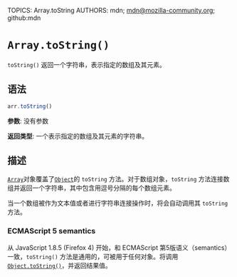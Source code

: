 TOPICS: Array.toString
AUTHORS: mdn; mdn@mozilla-community.org; github:mdn

# `Array.toString()`

`toString()` 返回一个字符串，表示指定的数组及其元素。

## 语法

```javascript
arr.toString()
```

**参数**: 没有参数

**返回类型**: 一个表示指定的数组及其元素的字符串。

## 描述

[`Array`](/zh-hans/webfrontend/Array)对象覆盖了[`Object`](/zh-hans/webfrontend/Object)的 `toString`
方法。对于数组对象，`toString` 方法连接数组并返回一个字符串，其中包含用逗号分隔的每个数组元素。

当一个数组被作为文本值或者进行字符串连接操作时，将会自动调用其 `toString` 方法。

### ECMAScript 5 semantics

从 JavaScript 1.8.5 (Firefox 4) 开始，和 ECMAScript 第5版语义（semantics）一致，`toString()` 方法是通用的，可被用于任何对象。将调用[`Object.toString()`](/zh-hans/webfrontend/Object.toString)，并返回结果值。
